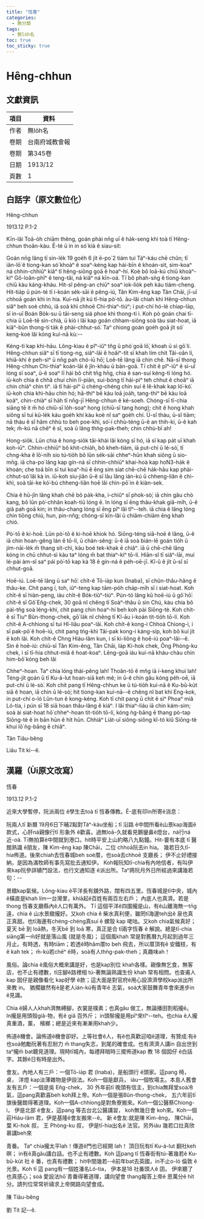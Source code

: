 ```yaml
---
title: "恆春"
categories:
  - 無分類
tags:
  - 無lo̍h名
toc: true
toc_sticky: true
---
```


# Hêng-chhun

## 文獻資訊

| 項目 | 資料 |
|---|---|
| 作者 | 無lo̍h名 |
| 卷期 | 台南府城教會報 |
| 卷期 | 第345卷 |
| 日期 | 1913/12 |
| 頁數 | 1 |

## 白話字（原文數位化）

Hêng-chhun

1913.12 P.1-2

Kīn-lâi Toā-o̍h chiām thêng, goán phài nn̄g uī ê ha̍k-seng khì toà tī Hêng-chhun thoân-kàu. Ē-té ū ìn in só͘ kià ê siau-sit:

Goán nn̄g lâng tī sin-le̍k 19 goe̍h 6 ji̍t ē-po͘ 2 tiám tuì Táⁿ-káu chē chûn; tī iân-lō͘ ê tiong-kan só͘ khoàⁿ ê soaⁿ-kéng kap hái-bīn ê khoán-sit, sim-koaⁿ ná chhin-chhiūⁿ kiâⁿ tī hêng-siōng goā ê hoaⁿ-hí. Koè bô loā-kú chiū khoàⁿ-kìⁿ Gô-loân-phīⁿ ê teng-tâi, ná kiâⁿ ná kīn-oá. Tī bô phah-sǹg ê tiong-kan chiū kàu káng-kháu. Hit-sî pêng-an chiūⁿ soaⁿ iok-lio̍k peh káu tiám-cheng. Hit-tia̍p ū pún-té tī i-koán se̍k-sāi ê pêng-iú, Tân Kim-êng kap Tân Chāi, jī-uī chhoā goán khì in hia. Kuí-nā ji̍t kú tī-hia pò͘-tō. āu-lâi chiah khì Hêng-chhun siâⁿ beh soè chhù, iā soà khì chhoē Chi-thiaⁿ-tiúⁿ; i put-chí hó-lé chiap-la̍p, sī in-uī Boán Bo̍k-su ū tāi-seng siá phoe khì thong-ti i. Koh pò goán chai tī-chia ū Loē-tē sìn-chiá, ū kiò i lâi kap goán chham-siông soà tàu siat-hoat, iā kiâⁿ-bûn thong-ti ta̍k ê phài-chhut-só͘. Taⁿ chiong goán goe̍h goā ji̍t só͘ keng-koè lâi kóng kuí-nā kù:--

Kéng-tì kap khì-hāu. Lông-kiau ê pîⁿ-iûⁿ tn̂g ū phò͘ goā lō͘, khoah ū sì gō͘ lí. Hêng-chhun siâⁿ sī tī tiong-ng, siâⁿ-lāi ê hoâiⁿ-ti̍t sī khah lím chi̍t Tâi-oân lí, khiā-khí ê peh-sìⁿ ū nn̄g pah chó-iū hō͘; Loē-tē lâng iā chin chē. Nā-sī thong Hêng-chhun Chi-thiaⁿ koán-lāi ê jîn-kháu ū bān-goā. Tī chit ê pîⁿ-iûⁿ ê sì-uî lóng sī soaⁿ, ū-ê soaⁿ lī hái bô chi̍t tn̄g hn̄g, chia ê san-suí kéng-tì lóng hó. iū-koh chia ê chhâ chuí chin lī-piān, sui-bóng tī hái-piⁿ teh chhut ê choâⁿ iā chin chiáⁿ chin tiⁿ. iā tī hái-piⁿ ū chéng-chéng chin suí ê lê-khak kap ló͘-kó͘. iū-koh chia khì-hāu chin hó; hā-thiⁿ bē kàu loā joa̍h, tang-thiⁿ bē kàu loā koâⁿ, chin-chiàⁿ sī ha̍h tī nn̄g-jī Hêng-chhun ê ké-soeh. Chóng-sī tī-chia siāng tē it m̄ hó chiū-sī lo̍h-soaⁿ hong (chiū-sī tang hong); chit ê hong khah siông sī tuì kū-le̍k káu goe̍h khí kàu koè nî saⁿ goe̍h chí. Ū-sî thàu, ū-sî tiām; nā thàu ê sî hâm chhù to beh poe-khì, só͘-í chhù-téng ū-ê an thih-ki, ū-ê kah tek; m̄-kú nā chēⁿ ê sî, soà ū lâng thǹg-pak-theh; chin chhù-bī ah!

Hong-sio̍k. Lūn chia ê hong-sio̍k tāi-khài lâi kóng sī hó, iā sī kap pa̍t uī khah koh-iūⁿ. Chhin-chhiūⁿ bô khit-chia̍h, bô kheh-tiàm, iā put-chí ū lé-sò͘, tī chng-kha ê lō͘-ni̍h sio tú-tio̍h bô lūn se̍k-sāi chheⁿ-hūn khah siông ū sio-mn̄g. iā cha-po͘ lâng kap gín-ná sī chhin-chhiūⁿ khai-hoà kap ho͘N3-ha̍k ê khoán; che toā bīn sī tuì koaⁿ-hú ê ēng sim siat chē-chē ha̍k-hāu kap phài-chhut-só͘ lâi kà in. iū-koh siu-jiân ū-ê sī lāu lâng ián-kú ū chheng-liân ê chì-khì, soà tāi-ke kó͘-bú chheng-liân hoē lâi chìn-pō͘ in ê kiàn-sek.

Chia ê hū-jîn lâng khah chē bô pa̍k-kha, i-chiûⁿ sī phok-sò͘; iā chin gâu chò kang, bô lūn pò͘-chhân koah-tiū lóng ē. In lóng sī ēng thâu-khak giâ-mi̍h, ū-ê giâ pah goā kin; in thâu-chang lóng sī ēng pīⁿ lâi tîⁿ--teh. iā chia ê lâng lóng chin tiōng chiú, hun, pin-nn̂g; chóng-sī kīn-lâi ū chiām-chiām ēng khah chió.

Pò͘-tō ê ki-hoē. Lūn pò͘-tō ê ki-hoē khiok hó. Siōng-téng siā-hoē ê lâng, ū-ê iā chin hoan-gêng lán ê tō-lí, ū chàn-sêng: ū-ê iā soà bián-lē goán tio̍h ū jím-nāi-le̍k m̄ thang sit-chì, kàu boé tek-khak ē chiâⁿ. iā ū chē-chē lâng kóng in chū chhut-sì kàu taⁿ lóng m̄ bat thiaⁿ-kìⁿ tō-lí. Hiān-sî tī siâⁿ-lāi, muí lé-pài àm-sî saⁿ pái pò͘-tō kap kà 18 ê gín-ná ê pe̍h-oē-jī. Kî-û ê ji̍t ū-sî sī chhut-goā.

Hoē-iú. Loē-tē lâng ū saⁿ hō͘: chi̍t-ê Tō-ia̍p kun (Inaba), sī chûn-thâu-hâng ê thâu-ke. Chit pang í, toh, iûⁿ-teng kap tām-po̍h cha̍p-mi̍h sī i siat-hoat. Koh chi̍t-ê sī hiàn-peng, iáu chi̍t-ê Bo̍k-tiûⁿ-tiúⁿ. Pún-tó lâng kū hoē-iú ū gō͘ hō͘: chi̍t-ê sī Gô͘ En̂g-chek, 30 goā nî chêng tī Soàⁿ-thâu ū sìn Chú, kàu chia bô pài-tn̂g soà léng-khì, chit pang chin hoaⁿ-hí beh koh pài Siōng-tè. Koh chi̍t-ê sī Tiuⁿ Bûn-thong-chek, gō͘ la̍k nî chêng tī Kî-āu i-koán tit-tio̍h tō-lí. Koh chi̍t-ê A-chhiong sī tuì Hî-liâu poaⁿ-lâi. Koh chi̍t-ê kong-i Chhoà Chiong-ì, i sī pak-pō͘ ê hoē-iú, chit pang tńg-khì Tâi-pak kong-i káng-si̍p, koh bô kuí ji̍t ē koh lâi. Koh chi̍t-ê Chng Hiáu-lâm kun, i sī ki-liông ê hoē-iú poaⁿ-lâi--ê. Sin ê hoē-iú: chiū-sī Tân Kim-êng, Tân Chāi, Ia̍p Ki-hok chek, Ông Phòng-ku chek, i sī tī-hia chhut-miâ ê hoat-koaⁿ. Lēng-goā iáu kuí-nā kháu-chàu chin him-bō͘ kóng beh lâi

Chheⁿ-hoan. Taⁿ chia lóng thài-pêng lah! Thoân-tō ê mn̂g iā í-keng khui lah! Téng-ji̍t goán ū tī Ku-á-lut hoan-siā keh mê; in ū-ê chin gâu kóng pe̍h-oē, iā put-chí ū lé-sò͘. Koh chit pang tī Hêng-chhun ke ū tú-tio̍h kuí-nā ê Ku-bū-ku̍t siā ê hoan, iā chin ū lé-sò͘; hit tiong-kan kuí-nā--ê chêng nî bat khì Eng-kok, in put-chí o-ló Lûn-tun ê kong-kéng. Koh tī chit pang ū chi̍t ê sìⁿ Phoaⁿ miâ Ló-tia, i pún sī 18 siā hoan thâu-lâng ê kiáⁿ. I lâi thiaⁿ-liáu iā chin kám-sim; soà ài siat-hoat hō͘ chheⁿ-hoan tit-tio̍h tō-lí, kóng ǹg-bāng ē thang pò-tap Siōng-tè ê in bān hūn ê hi̍t hūn. Chhiáⁿ Lia̍t-uī siông-siông kî-tó kiû Siōng-tè khui lō͘ ǹg-bāng ē chiâⁿ.

Tân Tiâu-bêng

Liāu Tit kì--ê.

## 漢羅（Ùi原文改寫）

恆春

1913.12 P.1-2

近來大學暫停，阮派兩位 ê學生去toà tī 恆春傳教。Ē-底有印in所寄ê消息：

阮兩人tī 新曆 19月6日下晡2點對Táⁿ-káu坐船；tī 沿路 ê中間所看ê山景kap海面ê款式，心肝ná親像行tī 形象外 ê歡喜。過無loā-久就看見鵝鑾鼻ê燈台，ná行ná 近-oá. Tī無拍算ê中間就到港口。hit時平安上山約略八九點鐘。Hit-霎有本底 tī 醫館熟識 ê朋友，陳 Kim-êng kap 陳Chāi，二位 chhoā阮去in hia。 幾若日久tī-hia佈道。後來chiah去恆春城beh soè厝，也soà去chhoē 支廳長； 伊不止好禮接納，是因為滿牧師有事先寫批去通知伊。 Koh報阮知tī-chia有內地信者，有叫伊來kap阮參詳續鬥設法，也行文通知逐 ê派出所。Taⁿ將阮月外日所經過來講幾若句：--

景緻kap氣候。Lông-kiau ê平洋長有舖外路，闊有四五里。恆春城是tī中央，城內ê橫直是khah lím一台灣里，khiā起ê百姓有兩百左右戶； 內底人也真濟。若是thong 恆春支廳縣內ê人口有萬外。 Tī 這個平洋ê四圍攏是山，有ê山離海無一tn̄g遠，chia ê 山水景緻攏好。又koh chia ê 柴水真利便，雖罔tī海邊teh出ê 泉也真正真甜。也tī海邊有chéng-chéng真suí ê 螺殼 kap 咾咕。又koh chia氣候真好； 夏天 bē 到 loā熱，冬天bē 到 loā 寒，真正是合 tī兩字恆春 ê 解說。總是tī-chia siāng第一m̄好就是落山風 (就是冬風)； 這個風khah 常是對舊曆九月起到過年三月止。有時透，有時tiām；若透ê時hâm厝to beh 飛去，所以厝頂有ê 安鐵枝，有ê kah tek； m̄-kú若chēⁿ ê時，soà有人thǹg-pak-theh；真趣味ah！

風俗。論chia ê風俗大概來講是好，也是kap別位 khah各樣。親像無乞食，無客店，也不止有禮數，tī庄腳ê路裡相 tú-著無論熟識生份 khah 常有相問。也查甫人kap 囡仔是親像看化 kap好學 ê款；這大面是對官府ê用心設濟濟學校kap派出所來教 in。 猶擱雖然有ê是老人ián-kú有青年ê 志氣，soà大家鼓舞青年會來進步in ê見識。

Chia ê婦人人khah濟無縛腳，衣裳是樸素；也真gâu 做工，無論播田割稻攏ē。 In攏是用頭殼giâ-物，有ê giâ 百外斤； in頭鬃攏是用pīⁿ來tîⁿ--teh。也chia ê人攏真重酒，薰， 檳榔；總是近來有漸漸用khah少。

佈道ê機會。論佈道ê機會卻好。上等社會ê人，有ê也真歡迎咱ê道理，有贊成:有ê也soà勉勵阮著有忍耐力 m̄ thang失志，到尾的確會成。也有濟濟人講in 自出世到 taⁿ攏m̄ bat聽見道理。現時tī城內，每禮拜暗時三擺佈道kap 教 18 個囡仔 ê白話字。其餘ê日有時是出外。

會友。內地人有三戶：一個Tō-ia̍p 君 (Inaba)，是船頭行 ê頭家。這pang 椅，桌， 洋燈 kap淡薄雜物是伊設法。Koh一個是獻兵， iáu一個牧場主。本島人舊會友有五戶：一個是吳 En̂g-chek， 30 外年前tī 晚頭有信主，到chia無拜堂soà冷氣，這pang真歡喜beh koh拜上帝。Koh一個是張Bûn-thong-chek， 五六年前tī 旗後醫館得著道理。Koh一個A-chhiong是對魚寮搬來。Koh一個公醫蔡Chiong-ì， 伊是北部 ê會友，這pang 等去台北公醫講習， koh無幾日會 koh來。Koh一個莊Hiáu-lâm 君，伊是基隆ê會友搬來--ê。 新 ê會友:就是陳 Kim-êng， 陳Chāi，葉 Ki-hok 叔， 王 Phòng-ku 叔， 伊是tī-hia出名ê 法官。另外iáu 幾若口灶真欣慕講beh來

青番。 Taⁿ chia攏太平lah！傳道ê門也已經開 lah！ 頂日阮有tī Ku-á-lut 翻社keh 暝； in有ê真gâu講白話。也不止有禮數。Koh 這pang tī 恆春街有tú-著幾若ê Ku-bū-ku̍t 社 ê 番，也真有禮數； hit中間幾若--ê前年bat去英國，in不止o-ló 倫敦 ê光景。Koh tī 這 pang有一個姓潘名Ló-tia， 伊本是18 社番頭人ê 囝。 伊來聽了也真感心；soà 愛設法hō͘ 青番得著道理，講向望會 thang報答上帝ê 恩萬分ê hi̍t 分。請列位常常祈禱求上帝開路向望會成。

陳 Tiâu-bêng

劉 Tit 記--ê.
